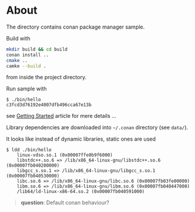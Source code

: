 # About

The directory contains conan package manager sample.

Build with

```bash
mkdir build && cd build
conan install ..
cmake ..
camke --build .
```

from inside the project directory.

Run sample with

```console
$ ./bin/hello 
c3fcd3d76192e4007dfb496cca67e13b
```

see [Getting Started](https://docs.conan.io/1/getting_started.html) article for mere details ...

Library dependencies are downloaded into `~/.conan` directory (see `data/`).

It looks like instead of dynamic libraries, static ones are used

```console
$ ldd ./bin/hello 
	linux-vdso.so.1 (0x00007ffe0b9f6000)
	libstdc++.so.6 => /lib/x86_64-linux-gnu/libstdc++.so.6 (0x00007fb040200000)
	libgcc_s.so.1 => /lib/x86_64-linux-gnu/libgcc_s.so.1 (0x00007fb040530000)
	libc.so.6 => /lib/x86_64-linux-gnu/libc.so.6 (0x00007fb03fe00000)
	libm.so.6 => /lib/x86_64-linux-gnu/libm.so.6 (0x00007fb040447000)
	/lib64/ld-linux-x86-64.so.2 (0x00007fb040591000)
```

> **question**: Default conan behaviour?
